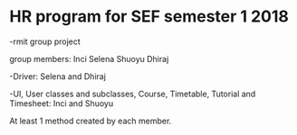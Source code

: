 # HR program for SEF semester 1 2018
-rmit group project

group members:
Inci
Selena
Shuoyu
Dhiraj

-Driver: Selena and Dhiraj

-UI, User classes and subclasses, Course, Timetable, Tutorial and Timesheet: Inci and Shuoyu

At least 1 method created by each member.
